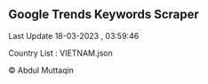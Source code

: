

## Google Trends Keywords Scraper 
 
Last Update 18-03-2023 , 03:59:46

Country List :
VIETNAM.json



© Abdul Muttaqin 

